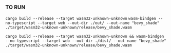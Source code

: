### TO RUN
`cargo build --release --target wasm32-unknown-unknown`
`wasm-bindgen --no-typescript --target web --out-dir ./out/ --out-name "bevy_shade" ./target/wasm32-unknown-unknown/release/bevy_shade.wasm`


`cargo build --release --target wasm32-unknown-unknown && wasm-bindgen --no-typescript --target web --out-dir ./dist/ --out-name "bevy_shade" ./target/wasm32-unknown-unknown/release/bevy_shade.wasm`
